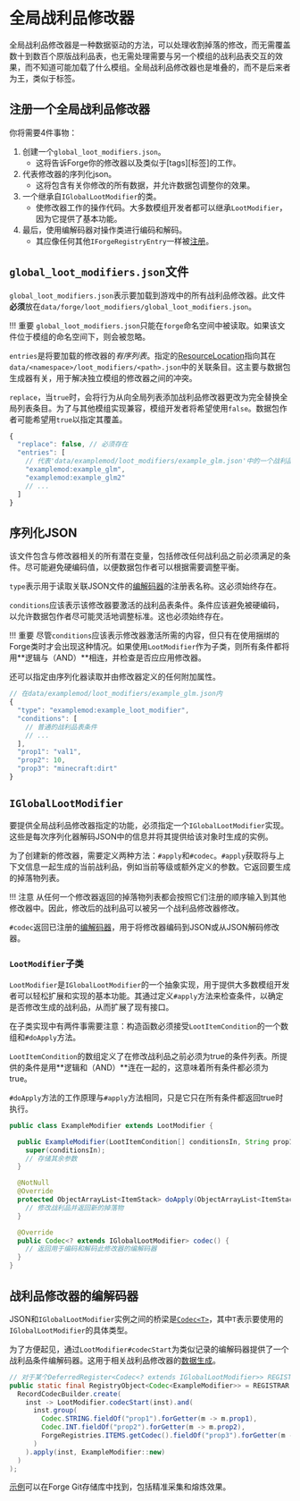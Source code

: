 全局战利品修改器
===============

全局战利品修改器是一种数据驱动的方法，可以处理收割掉落的修改，而无需覆盖数十到数百个原版战利品表，也无需处理需要与另一个模组的战利品表交互的效果，而不知道可能加载了什么模组。全局战利品修改器也是堆叠的，而不是后来者为王，类似于标签。

注册一个全局战利品修改器
----------------------

你将需要4件事物：

1. 创建一个`global_loot_modifiers.json`。
    * 这将告诉Forge你的修改器以及类似于[tags][标签]的工作。
2. 代表修改器的序列化json。
    * 这将包含有关你修改的所有数据，并允许数据包调整你的效果。
3. 一个继承自`IGlobalLootModifier`的类。
    * 使修改器工作的操作代码。大多数模组开发者都可以继承`LootModifier`，因为它提供了基本功能。
4. 最后，使用编解码器对操作类进行编码和解码。
    * 其应像任何其他`IForgeRegistryEntry`一样被[注册][registered]。

`global_loot_modifiers.json`文件
--------------------------------

`global_loot_modifiers.json`表示要加载到游戏中的所有战利品修改器。此文件**必须**放在`data/forge/loot_modifiers/global_loot_modifiers.json`。

!!! 重要
    `global_loot_modifiers.json`只能在`forge`命名空间中被读取。如果该文件位于模组的命名空间下，则会被忽略。

`entries`是将要加载的修改器的*有序列表*。指定的[ResourceLocation][resloc]指向其在`data/<namespace>/loot_modifiers/<path>.json`中的关联条目。这主要与数据包生成器有关，用于解决独立模组的修改器之间的冲突。

`replace`，当`true`时，会将行为从向全局列表添加战利品修改器更改为完全替换全局列表条目。为了与其他模组实现兼容，模组开发者将希望使用`false`。数据包作者可能希望用`true`以指定其覆盖。

```js
{
  "replace": false, // 必须存在
  "entries": [
    // 代表'data/examplemod/loot_modifiers/example_glm.json'中的一个战利品修改器
    "examplemod:example_glm",
    "examplemod:example_glm2"
    // ...
  ]
}
```

序列化JSON
----------

该文件包含与修改器相关的所有潜在变量，包括修改任何战利品之前必须满足的条件。尽可能避免硬编码值，以便数据包作者可以根据需要调整平衡。

`type`表示用于读取关联JSON文件的[编解码器][codec]的注册表名称。这必须始终存在。

`conditions`应该表示该修改器要激活的战利品表条件。条件应该避免被硬编码，以允许数据包作者尽可能灵活地调整标准。这也必须始终存在。

!!! 重要
    尽管`conditions`应该表示修改器激活所需的内容，但只有在使用捆绑的Forge类时才会出现这种情况。如果使用`LootModifier`作为子类，则所有条件都将用**逻辑与（AND）**相连，并检查是否应应用修改器。

还可以指定由序列化器读取并由修改器定义的任何附加属性。

```js
// 在data/examplemod/loot_modifiers/example_glm.json内
{
  "type": "examplemod:example_loot_modifier",
  "conditions": [
    // 普通的战利品表条件
    // ...
  ],
  "prop1": "val1",
  "prop2": 10,
  "prop3": "minecraft:dirt"
}
```

`IGlobalLootModifier`
---------------------

要提供全局战利品修改器指定的功能，必须指定一个`IGlobalLootModifier`实现。这些是每次序列化器解码JSON中的信息并将其提供给该对象时生成的实例。

为了创建新的修改器，需要定义两种方法：`#apply`和`#codec`。`#apply`获取将与上下文信息一起生成的当前战利品，例如当前等级或额外定义的参数。它返回要生成的掉落物列表。

!!! 注意
    从任何一个修改器返回的掉落物列表都会按照它们注册的顺序输入到其他修改器中。因此，修改后的战利品可以被另一个战利品修改器修改。

`#codec`返回已注册的[编解码器][codec]，用于将修改器编码到JSON或从JSON解码修改器。

### `LootModifier`子类

`LootModifier`是`IGlobalLootModifier`的一个抽象实现，用于提供大多数模组开发者可以轻松扩展和实现的基本功能。其通过定义`#apply`方法来检查条件，以确定是否修改生成的战利品，从而扩展了现有接口。

在子类实现中有两件事需要注意：构造函数必须接受`LootItemCondition`的一个数组和`#doApply`方法。

`LootItemCondition`的数组定义了在修改战利品之前必须为true的条件列表。所提供的条件是用**逻辑和（AND）**连在一起的，这意味着所有条件都必须为true。

`#doApply`方法的工作原理与`#apply`方法相同，只是它只在所有条件都返回true时执行。

```java
public class ExampleModifier extends LootModifier {

  public ExampleModifier(LootItemCondition[] conditionsIn, String prop1, int prop2, Item prop3) {
    super(conditionsIn);
    // 存储其余参数
  }

  @NotNull
  @Override
  protected ObjectArrayList<ItemStack> doApply(ObjectArrayList<ItemStack> generatedLoot, LootContext context) {
    // 修改战利品并返回新的掉落物
  }

  @Override
  public Codec<? extends IGlobalLootModifier> codec() {
    // 返回用于编码和解码此修改器的编解码器
  }
}
```

战利品修改器的编解码器
--------------------

JSON和`IGlobalLootModifier`实例之间的桥梁是[`Codec<T>`][codecdef]，其中`T`表示要使用的`IGlobalLootModifier`的具体类型。

为了方便起见，通过`LootModifier#codecStart`为类似记录的编解码器提供了一个战利品条件编解码器。这用于相关战利品修改器的[数据生成][datagen]。

```java
// 对于某个DeferredRegister<Codec<? extends IGlobalLootModifier>> REGISTRAR
public static final RegistryObject<Codec<ExampleModifier>> = REGISTRAR.register("example_codec", () ->
  RecordCodecBuilder.create(
    inst -> LootModifier.codecStart(inst).and(
      inst.group(
        Codec.STRING.fieldOf("prop1").forGetter(m -> m.prop1),
        Codec.INT.fieldOf("prop2").forGetter(m -> m.prop2),
        ForgeRegistries.ITEMS.getCodec().fieldOf("prop3").forGetter(m -> m.prop3)
      )
    ).apply(inst, ExampleModifier::new)
  )
);
```

[示例][examples]可以在Forge Git存储库中找到，包括精准采集和熔炼效果。

[tags]: ./tags.md
[resloc]: ../../concepts/resources.md#ResourceLocation
[codec]: #the-loot-modifier-codec
[registered]: ../../concepts/registries.md#methods-for-registering
[codecdef]: ../../datastorage/codecs.md
[datagen]: ../../datagen/server/glm.md
[examples]: https://github.com/MinecraftForge/MinecraftForge/blob/1.19.x/src/test/java/net/minecraftforge/debug/gameplay/loot/GlobalLootModifiersTest.java
